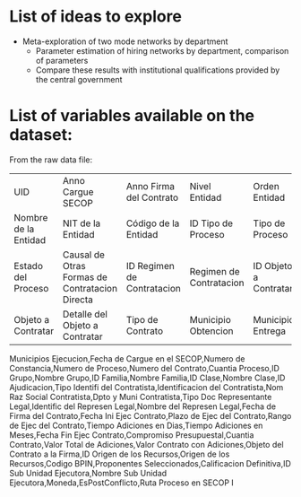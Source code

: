 # List of ideas to explore
* Meta-exploration of two mode networks by department
    - Parameter estimation of hiring networks by department, comparison of parameters
    - Compare these results with institutional qualifications provided by the central government
# List of variables available on the dataset:
From the raw data file:

|                    |                 |                       |                  |                 |
|--------------------|-----------------|-----------------------|------------------|-----------------|
|UID                 |Anno Cargue SECOP|Anno Firma del Contrato|Nivel Entidad     |Orden Entidad    |
|Nombre de la Entidad|NIT de la Entidad|Código de la Entidad   |ID Tipo de Proceso|Tipo de Proceso  |
|Estado del Proceso  |Causal de Otras Formas de Contratacion Directa|ID Regimen de Contratacion|Regimen de Contratacion|ID Objeto a Contratar|
|Objeto a Contratar|Detalle del Objeto a Contratar|Tipo de Contrato|Municipio Obtencion|Municipio Entrega|

Municipios Ejecucion,Fecha de Cargue en el SECOP,Numero de Constancia,Numero de Proceso,Numero del Contrato,Cuantia Proceso,ID Grupo,Nombre Grupo,ID Familia,Nombre Familia,ID Clase,Nombre Clase,ID Ajudicacion,Tipo Identifi del Contratista,Identificacion del Contratista,Nom Raz Social Contratista,Dpto y Muni Contratista,Tipo Doc Representante Legal,Identific del Represen Legal,Nombre del Represen Legal,Fecha de Firma del Contrato,Fecha Ini Ejec Contrato,Plazo de Ejec del Contrato,Rango de Ejec del Contrato,Tiempo Adiciones en Dias,Tiempo Adiciones en Meses,Fecha Fin Ejec Contrato,Compromiso Presupuestal,Cuantia Contrato,Valor Total de Adiciones,Valor Contrato con Adiciones,Objeto del Contrato a la Firma,ID Origen de los Recursos,Origen de los Recursos,Codigo BPIN,Proponentes Seleccionados,Calificacion Definitiva,ID Sub Unidad Ejecutora,Nombre Sub Unidad Ejecutora,Moneda,EsPostConflicto,Ruta Proceso en SECOP I
